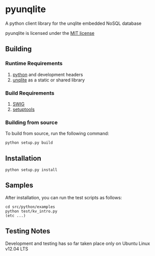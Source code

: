 # pyunqlite

A python client library for the unqlite embedded NoSQL database

pyunqlite is licensed under the [MIT license](http://www.opensource.org/licenses/mit-license.php)

## Building

### Runtime Requirements

1. [python](http://www.python.org/) and development headers
2. [unqlite](http://unqlite.org/) as a static or shared library

### Build Requirements

1. [SWIG](http://www.swig.org/)
2. [setuptools](http://pythonhosted.org/setuptools/)

### Building from source

To build from source, run the following command:

	python setup.py build

## Installation

	python setup.py install

## Samples

After installation, you can run the test scripts as follows:

    cd src/python/examples
    python test/kv_intro.py
    (etc ...)

## Testing Notes

Development and testing has so far taken place only on Ubuntu Linux v12.04 LTS
